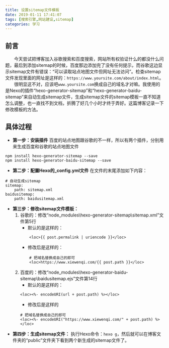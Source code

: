 ```yaml
---
title: 设置sitemap文件模板
date: 2019-01-11 17:41:07
tags: [搜索引擎,网站建设,sitemap]
categories: 学习
---
```


## 前言
&emsp;&emsp;今天尝试把博客加入谷歌搜索和百度搜索，网站所有权验证什么的都没什么问题，最后到添加sitemap的时候，百度那边添加完了没有任何提示，而谷歌这边显示sitemap文件有错误：“可以读取站点地图文件但网址无法访问”。检查sitemap文件发现里面的网址是这样的：`https://www.yoursite.com/about/index.html`。<!-- more -->
&emsp;&emsp;很明显这不对，应该吧`www.yoursite.com`换成自己的域名才对嘛。我使用的是Nexo的插件“hexo-generator-sitemap”和“hexo-generator-baidu-sitemap”来自动生成sitemap文件，生成sitemap文件的sitemap模板一直不知道怎么调整，也一直找不到文档，折腾了好几个小时才终于弄好。这篇博客记录一下修改模板的方法。

## 具体过程
* **第一步：安装插件**
百度的站点地图跟谷歌的不一样，所以有两个插件，分别用来生成百度和谷歌的站点地图文件
```
npm install hexo-generator-sitemap --save
npm install hexo-generator-baidu-sitemap --save
```
* **第二步：配置Hexo的_config.yml文件**
在文件的末尾添加如下内容：
```
# 自动生成sitemap
sitemap:
    path: sitemap.xml
baidusitemap:
    path: baidusitemap.xml
```
* **第三步：修改sitemap文件模板：**
    1. 谷歌的：修改“node_modules\hexo-generator-sitemap\sitemap.xml”文件第5行
        * 默认的是这样的：
        ```
            <loc>{{ post.permalink | uriencode }}</loc>
        ```
        * 修改后是这样的：
        ```
            # 把域名替换成自己的即可
            <loc>https://www.xiewenqi.com/{{ post.path }}</loc>
        ```
    2. 百度的：修改“node_modules\hexo-generator-baidu-sitemap\baidusitemap.ejs”文件第14行
        * 默认的是这样的：
        ```
        <loc><%- encodeURI(url + post.path) %></loc>
        ```
        * 修改后是这样的
        ```
        # 把域名替换成自己的即可
        <loc><%- encodeURI("https://www.xiewenqi.com/" + post.path) %></loc>
        ```
* **第四步：生成sitemap文件：**
执行Hexo命令：`hexo g`，然后就可以在博客文件夹的“public”文件夹下看到两个新生成的sitemap文件了。